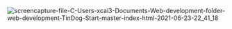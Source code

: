 ![screencapture-file-C-Users-xcai3-Documents-Web-development-folder-web-development-TinDog-Start-master-index-html-2021-06-23-22_41_18](https://user-images.githubusercontent.com/72715756/123203895-40991080-d474-11eb-8803-04e21fc95fde.png)

